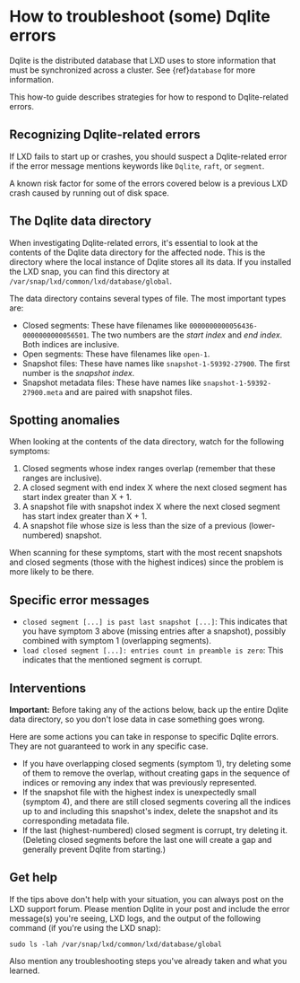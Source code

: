 # How to troubleshoot (some) Dqlite errors

Dqlite is the distributed database that LXD uses to store information
that must be synchronized across a cluster.
See {ref}`database` for more information.

This how-to guide describes strategies for how to respond to Dqlite-related
errors.

## Recognizing Dqlite-related errors

If LXD fails to start up or crashes, you should suspect a Dqlite-related error
if the error message mentions keywords like `Dqlite`, `raft`, or `segment`.

A known risk factor for some of the errors covered below is a previous LXD
crash caused by running out of disk space.

## The Dqlite data directory

When investigating Dqlite-related errors, it's essential to look at the
contents of the Dqlite data directory for the affected node. This is the
directory where the local instance of Dqlite stores all its data. If you
installed the LXD snap, you can find this directory at
`/var/snap/lxd/common/lxd/database/global`.

The data directory contains several types of file. The most important types are:

- Closed segments: These have filenames like
  `0000000000056436-0000000000056501`. The two numbers are the *start index*
   and *end index*. Both indices are inclusive.
- Open segments: These have filenames like `open-1`.
- Snapshot files: These have names like `snapshot-1-59392-27900`. The first
  number is the *snapshot index*.
- Snapshot metadata files: These have names like `snapshot-1-59392-27900.meta`
  and are paired with snapshot files.

## Spotting anomalies

When looking at the contents of the data directory, watch for the following
symptoms:

1. Closed segments whose index ranges overlap (remember that these ranges are
   inclusive).
1. A closed segment with end index X where the next closed segment has start
   index greater than X + 1.
1. A snapshot file with snapshot index X where the next closed segment has
   start index greater than X + 1.
1. A snapshot file whose size is less than the size of a previous
   (lower-numbered) snapshot.

When scanning for these symptoms, start with the most recent snapshots and
closed segments (those with the highest indices) since the problem is more
likely to be there.

## Specific error messages

- `closed segment [...] is past last snapshot [...]`: This indicates that you
   have symptom 3 above (missing entries after a snapshot), possibly combined
   with symptom 1 (overlapping segments).
- `load closed segment [...]: entries count in preamble is zero`: This
   indicates that the mentioned segment is corrupt.

## Interventions

**Important:** Before taking any of the actions below, back up the entire
Dqlite data directory, so you don't lose data in case something goes wrong.

Here are some actions you can take in response to specific Dqlite errors. They
are not guaranteed to work in any specific case.

- If you have overlapping closed segments (symptom 1), try deleting some of
  them to remove the overlap, without creating gaps in the sequence of indices
  or removing any index that was previously represented.
- If the snapshot file with the highest index is unexpectedly small (symptom
  4), and there are still closed segments covering all the indices up to and
  including this snapshot's index, delete the snapshot and its corresponding
  metadata file.
- If the last (highest-numbered) closed segment is corrupt, try deleting it.
  (Deleting closed segments before the last one will create a gap and generally
  prevent Dqlite from starting.)

## Get help

If the tips above don't help with your situation, you can always post on the
LXD support forum. Please mention Dqlite in your post and include the error
message(s) you're seeing, LXD logs, and the output of the following command (if
you're using the LXD snap):

```
sudo ls -lah /var/snap/lxd/common/lxd/database/global
```

Also mention any troubleshooting steps you've already taken and what
you learned.
